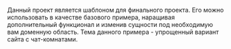 Данный проект является шаблоном для финального проекта.
Его можно использовать в качестве базового примера, наращивая дополнительный функционал и изменив сущности под необходимую вам доменную область.
Тема данного примера - упрощенный вариант сайта с чат-комнатами.